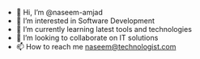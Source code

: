 - 👋 Hi, I’m @naseem-amjad
- 👀 I’m interested in Software Development
- 🌱 I’m currently learning latest tools and technologies
- 💞️ I’m looking to collaborate on IT solutions
- 📫 How to reach me naseem@technologist.com

<!---
naseem-amjad/naseem-amjad is a ✨ special ✨ repository because its `README.md` (this file) appears on your GitHub profile.
You can click the Preview link to take a look at your changes.
--->
